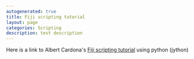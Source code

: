 ```yaml
---
autogenerated: true
title: Fiji scripting tutorial
layout: page
categories: Scripting
description: test description
---
```


Here is a link to Albert Cardona's [Fiji scripting tutorial](http://www.ini.uzh.ch/~acardona/fiji-tutorial/) using python (jython)


